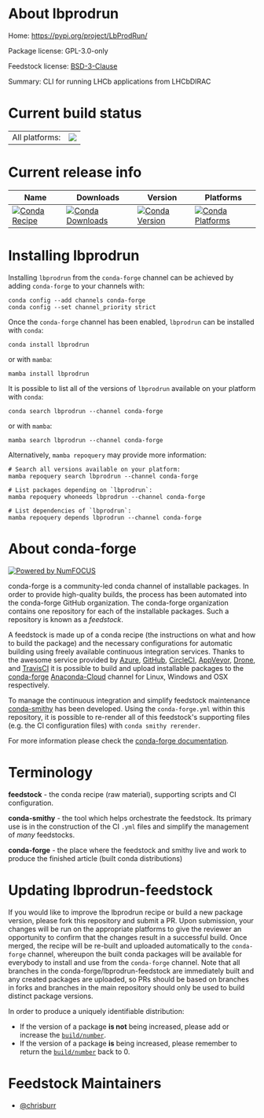 About lbprodrun
===============

Home: https://pypi.org/project/LbProdRun/

Package license: GPL-3.0-only

Feedstock license: [BSD-3-Clause](https://github.com/conda-forge/lbprodrun-feedstock/blob/main/LICENSE.txt)

Summary: CLI for running LHCb applications from LHCbDIRAC

Current build status
====================


<table><tr><td>All platforms:</td>
    <td>
      <a href="https://dev.azure.com/conda-forge/feedstock-builds/_build/latest?definitionId=14744&branchName=main">
        <img src="https://dev.azure.com/conda-forge/feedstock-builds/_apis/build/status/lbprodrun-feedstock?branchName=main">
      </a>
    </td>
  </tr>
</table>

Current release info
====================

| Name | Downloads | Version | Platforms |
| --- | --- | --- | --- |
| [![Conda Recipe](https://img.shields.io/badge/recipe-lbprodrun-green.svg)](https://anaconda.org/conda-forge/lbprodrun) | [![Conda Downloads](https://img.shields.io/conda/dn/conda-forge/lbprodrun.svg)](https://anaconda.org/conda-forge/lbprodrun) | [![Conda Version](https://img.shields.io/conda/vn/conda-forge/lbprodrun.svg)](https://anaconda.org/conda-forge/lbprodrun) | [![Conda Platforms](https://img.shields.io/conda/pn/conda-forge/lbprodrun.svg)](https://anaconda.org/conda-forge/lbprodrun) |

Installing lbprodrun
====================

Installing `lbprodrun` from the `conda-forge` channel can be achieved by adding `conda-forge` to your channels with:

```
conda config --add channels conda-forge
conda config --set channel_priority strict
```

Once the `conda-forge` channel has been enabled, `lbprodrun` can be installed with `conda`:

```
conda install lbprodrun
```

or with `mamba`:

```
mamba install lbprodrun
```

It is possible to list all of the versions of `lbprodrun` available on your platform with `conda`:

```
conda search lbprodrun --channel conda-forge
```

or with `mamba`:

```
mamba search lbprodrun --channel conda-forge
```

Alternatively, `mamba repoquery` may provide more information:

```
# Search all versions available on your platform:
mamba repoquery search lbprodrun --channel conda-forge

# List packages depending on `lbprodrun`:
mamba repoquery whoneeds lbprodrun --channel conda-forge

# List dependencies of `lbprodrun`:
mamba repoquery depends lbprodrun --channel conda-forge
```


About conda-forge
=================

[![Powered by
NumFOCUS](https://img.shields.io/badge/powered%20by-NumFOCUS-orange.svg?style=flat&colorA=E1523D&colorB=007D8A)](https://numfocus.org)

conda-forge is a community-led conda channel of installable packages.
In order to provide high-quality builds, the process has been automated into the
conda-forge GitHub organization. The conda-forge organization contains one repository
for each of the installable packages. Such a repository is known as a *feedstock*.

A feedstock is made up of a conda recipe (the instructions on what and how to build
the package) and the necessary configurations for automatic building using freely
available continuous integration services. Thanks to the awesome service provided by
[Azure](https://azure.microsoft.com/en-us/services/devops/), [GitHub](https://github.com/),
[CircleCI](https://circleci.com/), [AppVeyor](https://www.appveyor.com/),
[Drone](https://cloud.drone.io/welcome), and [TravisCI](https://travis-ci.com/)
it is possible to build and upload installable packages to the
[conda-forge](https://anaconda.org/conda-forge) [Anaconda-Cloud](https://anaconda.org/)
channel for Linux, Windows and OSX respectively.

To manage the continuous integration and simplify feedstock maintenance
[conda-smithy](https://github.com/conda-forge/conda-smithy) has been developed.
Using the ``conda-forge.yml`` within this repository, it is possible to re-render all of
this feedstock's supporting files (e.g. the CI configuration files) with ``conda smithy rerender``.

For more information please check the [conda-forge documentation](https://conda-forge.org/docs/).

Terminology
===========

**feedstock** - the conda recipe (raw material), supporting scripts and CI configuration.

**conda-smithy** - the tool which helps orchestrate the feedstock.
                   Its primary use is in the construction of the CI ``.yml`` files
                   and simplify the management of *many* feedstocks.

**conda-forge** - the place where the feedstock and smithy live and work to
                  produce the finished article (built conda distributions)


Updating lbprodrun-feedstock
============================

If you would like to improve the lbprodrun recipe or build a new
package version, please fork this repository and submit a PR. Upon submission,
your changes will be run on the appropriate platforms to give the reviewer an
opportunity to confirm that the changes result in a successful build. Once
merged, the recipe will be re-built and uploaded automatically to the
`conda-forge` channel, whereupon the built conda packages will be available for
everybody to install and use from the `conda-forge` channel.
Note that all branches in the conda-forge/lbprodrun-feedstock are
immediately built and any created packages are uploaded, so PRs should be based
on branches in forks and branches in the main repository should only be used to
build distinct package versions.

In order to produce a uniquely identifiable distribution:
 * If the version of a package **is not** being increased, please add or increase
   the [``build/number``](https://docs.conda.io/projects/conda-build/en/latest/resources/define-metadata.html#build-number-and-string).
 * If the version of a package **is** being increased, please remember to return
   the [``build/number``](https://docs.conda.io/projects/conda-build/en/latest/resources/define-metadata.html#build-number-and-string)
   back to 0.

Feedstock Maintainers
=====================

* [@chrisburr](https://github.com/chrisburr/)


<!-- dummy commit to enable rerendering -->

